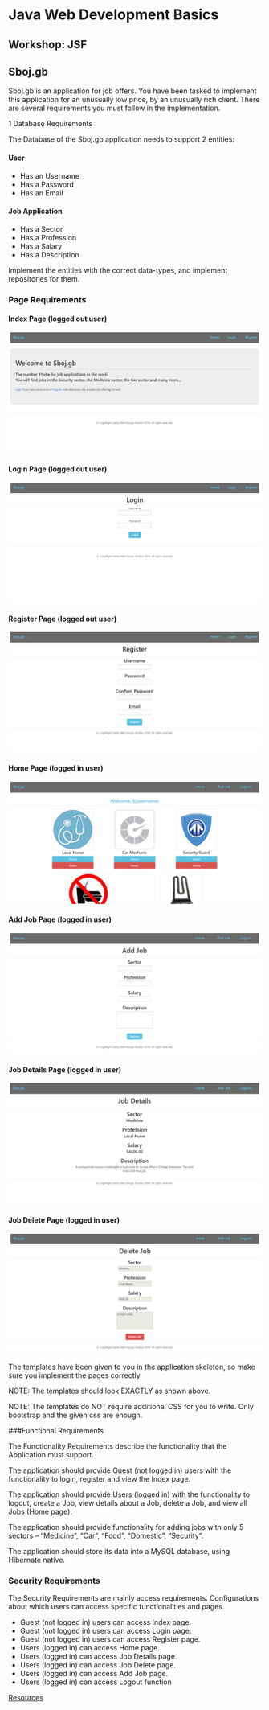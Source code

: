 # Java Web Development Basics

## Workshop: JSF

## Sboj.gb

Sboj.gb is an application for job offers. You have been tasked to implement this application for an unusually low price, by an unusually rich client. There are several requirements you must follow in the implementation.

1 Database Requirements

The Database of the Sboj.gb application needs to support 2 entities:

#### User

- Has an Username
- Has a Password
- Has an Email

#### Job Application

- Has a Sector
- Has a Profession
- Has a Salary
- Has a Description

Implement the entities with the correct data-types, and implement repositories for them.

### Page Requirements

#### Index Page (logged out user)

![site overview](../../z_resources/javaee-jsf-workshop/media/image1.png)
 
#### Login Page (logged out user)

![site overview](../../z_resources/javaee-jsf-workshop/media/image2.png)
 
#### Register Page (logged out user)

![site overview](../../z_resources/javaee-jsf-workshop/media/image3.png)

#### Home Page (logged in user)

![site overview](../../z_resources/javaee-jsf-workshop/media/image4.png)

#### Add Job Page (logged in user)

![site overview](../../z_resources/javaee-jsf-workshop/media/image5.png)

#### Job Details Page (logged in user)

![site overview](../../z_resources/javaee-jsf-workshop/media/image6.png)

#### Job Delete Page (logged in user)

![site overview](../../z_resources/javaee-jsf-workshop/media/image7.png)

The templates have been given to you in the application skeleton, so make sure you implement the pages correctly. 

NOTE: The templates should look EXACTLY as shown above.

NOTE: The templates do NOT require additional CSS for you to write. Only bootstrap and the given css are enough.

###Functional Requirements

The Functionality Requirements describe the functionality that the Application must support.

The application should provide Guest (not logged in) users with the functionality to login, register and view the Index page.

The application should provide Users (logged in) with the functionality to logout, create a Job, view details about a Job, delete a Job, and view all Jobs (Home page).

The application should provide functionality for adding jobs with only 5 sectors – “Medicine”, “Car”, “Food”, “Domestic”, “Security”.

The application should store its data into a MySQL database, using Hibernate native.

### Security Requirements

The Security Requirements are mainly access requirements. Configurations about which users can access specific functionalities and pages.

- Guest (not logged in) users can access Index page.
- Guest (not logged in) users can access Login page.
- Guest (not logged in) users can access Register page.
- Users (logged in) can access Home page.
- Users (logged in) can access Job Details page.
- Users (logged in) can access Job Delete page.
- Users (logged in) can access Add Job page.
- Users (logged in) can access Logout function

[Resources](../../z_resources/javaee-jsf-workshop)